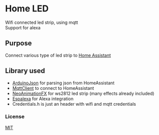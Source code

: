# Home LED

Wifi connected led strip, using mqtt  
Support for alexa

## Purpose

Connect various type of led strip to [Home Assistant](https://www.home-assistant.io)

## Library used

-   [ArduinoJson](https://arduinojson.org) for parsing json from HomeAssistant
-   [MqttClient](https://github.com/marvinroger/async-mqtt-client) to connect to HomeAssistant
-   [NeoAnimationFX](https://github.com/debsahu/NeoAnimationFX) for ws2812 led strip (many effects already included)
-   [Espalexa](https://github.com/Aircoookie/Espalexa) for Alexa integration
-   Credentials.h is just an header with wifi and mqtt credentials

### License

[MIT](https://choosealicense.com/licenses/mit/)
